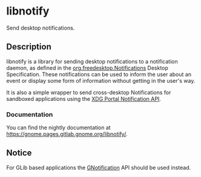 # libnotify

Send desktop notifications.

## Description

libnotify is a library for sending desktop notifications to a notification
daemon, as defined in the [org.freedesktop.Notifications][fdo-spec] Desktop
Specification. These notifications can be used to inform the user about an event
or display some form of information without getting in the user's way.

It is also a simple wrapper to send cross-desktop Notifications for sandboxed
applications using the [XDG Portal Notification API][portal].

### Documentation

You can find the nightly documentation at https://gnome.pages.gitlab.gnome.org/libnotify/.

## Notice

For GLib based applications the [GNotification][gnotif] API should be used
instead.

[fdo-spec]: https://specifications.freedesktop.org/notification-spec/latest/
[gnotif]: https://docs.gtk.org/gio/class.Notification.html
[portal]: https://github.com/flatpak/xdg-desktop-portal/blob/main/data/org.freedesktop.portal.Notification.xml
